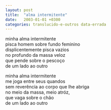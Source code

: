 ```yaml
---
layout: post
title:  "alma intermitente"
date:   2003-01-01 +0300
categories: translucido-e-outros data-errada
---
```


<!--more-->

minha alma intermitente  
pisca homem sobre fundo feminino  
displicentemente pisca vazios  
no profundo da massa veloz  
que pende sobre o pescoço  
de um lado ao outro  

minha alma intermitente  
me joga entre seus quandos  
sem reverência ao corpo que lhe abriga  
no meio da massa, meio atróz,  
que vaga sobre o chão  
de um lado ao outro
